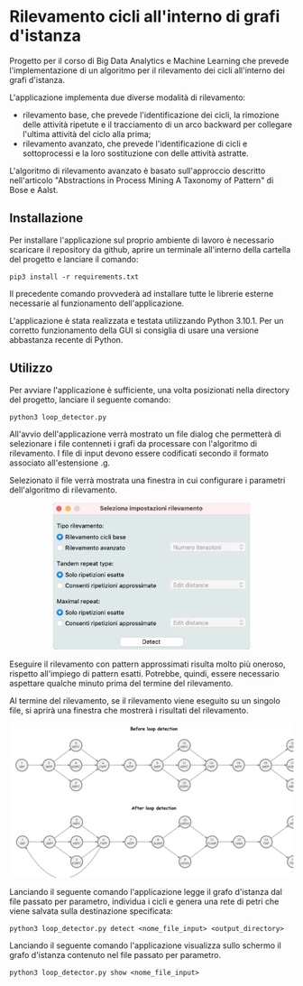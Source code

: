 
# Rilevamento cicli all'interno di grafi d'istanza


Progetto per il corso di Big Data Analytics e Machine Learning che prevede l'implementazione di un algoritmo per il rilevamento dei cicli all'interno dei grafi d'istanza.

L'applicazione implementa due diverse modalità di rilevamento:
- rilevamento base, che prevede l'identificazione dei cicli, la rimozione delle attività ripetute e il tracciamento di un arco backward per collegare l'ultima attività del ciclo alla prima;
- rilevamento avanzato, che prevede l'identificazione di cicli e sottoprocessi e la loro sostituzione con delle attività astratte.

L'algoritmo di rilevamento avanzato è basato sull'approccio descritto nell'articolo "Abstractions in Process Mining A Taxonomy of Pattern" di Bose e Aalst.


## Installazione


Per installare l'applicazione sul proprio ambiente di lavoro è necessario scaricare il repository da github, aprire un terminale all'interno della cartella del progetto e lanciare il comando:

```
pip3 install -r requirements.txt
```
Il precedente comando provvederà ad installare tutte le librerie esterne necessarie al funzionamento dell'applicazione.

L'applicazione è stata realizzata e testata utilizzando Python 3.10.1. Per un corretto funzionamento della GUI si consiglia di usare una versione abbastanza recente di Python.

## Utilizzo

Per avviare l'applicazione è sufficiente, una volta posizionati nella directory del progetto, lanciare il seguente comando:
```
python3 loop_detector.py
```
All'avvio dell'applicazione verrà mostrato un file dialog che permetterà di selezionare i file contenneti i grafi da processare con l'algoritmo di rilevamento. I file di input devono essere codificati secondo il formato associato all'estensione .g.

Selezionato il file verrà mostrata una finestra in cui configurare i parametri dell'algoritmo di rilevamento.

<p align="center"><img width="350" alt="java 8 and prio java 8  array review example" src="https://github.com/Giacomo-pierig/Instance-graph-loop-detector/blob/main/images/Configurazione%20parametri%20rilevamento.png"></p>

Eseguire il rilevamento con pattern approssimati risulta molto più oneroso, rispetto all'impiego di pattern esatti. Potrebbe, quindi, essere necessario aspettare qualche minuto prima del termine del rilevamento.

Al termine del rilevamento, se il rilevamento viene eseguito su un singolo file, si aprirà una finestra che mostrerà i risultati del rilevamento.

<p align="center"><img width="620" alt="java 8 and prio java 8  array review example" src="https://github.com/Giacomo-pierig/Instance-graph-loop-detector/blob/main/images/Risultati%20del%20rilevamento.png"></p>

Lanciando il seguente comando l'applicazione legge il grafo d'istanza dal file passato per parametro, individua i cicli e genera una rete di petri che viene salvata sulla destinazione specificata:
```
python3 loop_detector.py detect <nome_file_input> <output_directory>
```

Lanciando il seguente comando l'applicazione visualizza sullo schermo il grafo d'istanza contenuto nel file passato per parametro.
```
python3 loop_detector.py show <nome_file_input>
```

